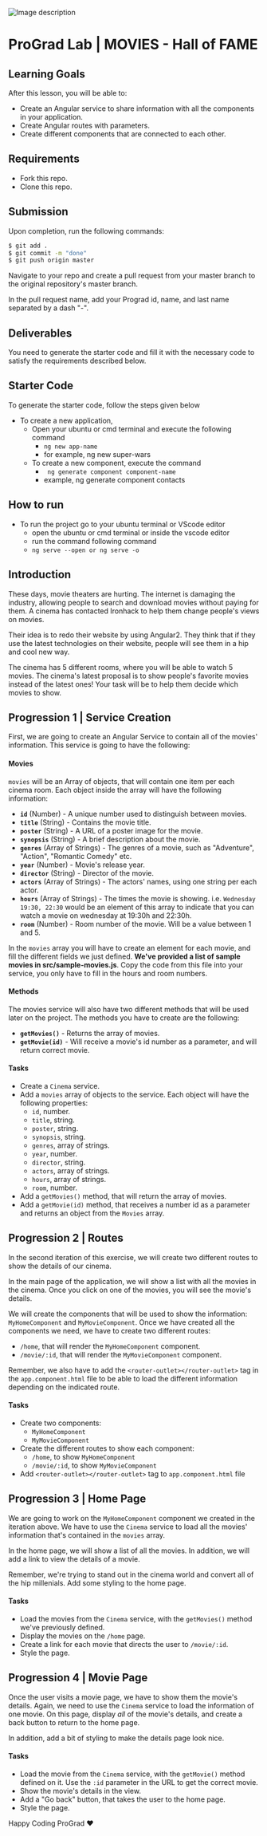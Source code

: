 ![Image description](https://i1.faceprep.in/ProGrad/face-logo-resized.png)

# ProGrad Lab | MOVIES - Hall of FAME

## Learning Goals

After this lesson, you will be able to:

- Create an Angular service to share information with all the components in your application.
- Create Angular routes with parameters.
- Create different components that are connected to each other.

## Requirements

- Fork this repo.
- Clone this repo.

## Submission

Upon completion, run the following commands:

```bash
$ git add .
$ git commit -m "done"
$ git push origin master
```

Navigate to your repo and create a pull request from your master branch to the original repository's master branch.

In the pull request name, add your Prograd id, name, and last name separated by a dash "-".

## Deliverables

You need to generate the starter code and fill it with the necessary code to satisfy the requirements described below.


## Starter Code

To generate the starter code, follow the steps given below

- To create a new application,
    - Open your ubuntu or cmd terminal and execute the following command
      - ```ng new app-name```
      - for example, ng new super-wars
    - To create a new component, execute the command 
      - ``` ng generate component component-name```
      - example, ng generate component contacts
      
## How to run

- To run the project go to your ubuntu terminal or VScode editor
    - open the ubuntu or cmd terminal or inside the vscode editor
    - run the command following command
    - ```ng serve --open or ng serve -o```
    
## Introduction

These days, movie theaters are hurting. The internet is damaging the industry, allowing people to search and download movies without paying for them. A cinema has contacted Ironhack to help them change people's views on movies.

Their idea is to redo their website by using Angular2. They think that if they use the latest technologies on their website, people will see them in a hip and cool new way.

The cinema has 5 different rooms, where you will be able to watch 5 movies. The cinema's latest proposal is to show people's favorite movies instead of the latest ones! Your task will be to help them decide which movies to show.

## Progression 1 | Service Creation

First, we are going to create an Angular Service to contain all of the movies' information. This service is going to have the following:

#### Movies

`movies` will be an Array of objects, that will contain one item per each cinema room. Each object inside the array will have the following information:

- **`id`** (Number) - A unique number used to distinguish between movies.
- **`title`** (String) - Contains the movie title.
- **`poster`** (String) - A URL of a poster image for the movie.
- **`synopsis`** (String) - A brief description about the movie.
- **`genres`** (Array of Strings) - The genres of a movie, such as "Adventure", "Action", "Romantic Comedy" etc.
- **`year`** (Number) - Movie's release year.
- **`director`** (String) - Director of the movie.
- **`actors`** (Array of Strings) - The actors' names, using one string per each actor.
- **`hours`** (Array of Strings) - The times the movie is showing. i.e. `Wednesday 19:30, 22:30` would be an element of this array to indicate that you can watch a movie on wednesday at 19:30h and 22:30h.
- **`room`** (Number) - Room number of the movie. Will be a value between 1 and 5.

In the `movies` array you will have to create an element for each movie, and fill the different fields we just defined. **We've provided a list of sample movies in src/sample-movies.js**. Copy the code from this file into your service, you only have to fill in the hours and room numbers.

#### Methods

The movies service will also have two different methods that will be used later on the project. The methods you have to create are the following:

- **`getMovies()`** - Returns the array of movies.
- **`getMovie(id)`** - Will receive a movie's id number as a parameter, and will return correct movie.

#### Tasks

- Create a `Cinema` service.
- Add a `movies` array of objects to the service. Each object will have the following properties:
  - `id`, number.
  - `title`, string.
  - `poster`, string.
  - `synopsis`, string.
  - `genres`, array of strings.
  - `year`, number.
  - `director`, string.
  - `actors`, array of strings.
  - `hours`, array of strings.
  - `room`, number.
- Add a `getMovies()` method, that will return the array of movies.
- Add a `getMovie(id)` method, that receives a number id as a parameter and returns an object from the `Movies` array.

## Progression 2 | Routes

In the second iteration of this exercise, we will create two different routes to show the details of our cinema.

In the main page of the application, we will show a list with all the movies in the cinema. Once you click on one of the movies, you will see the movie's details.

We will create the components that will be used to show the information: `MyHomeComponent` and `MyMovieComponent`. Once we have created all the components we need, we have to create two different routes:

- `/home`, that will render the `MyHomeComponent` component.
- `/movie/:id`, that will render the `MyMovieComponent` component.

Remember, we also have to add the `<router-outlet></router-outlet>` tag in the `app.component.html` file to be able to load the different information depending on the indicated route.

#### Tasks

- Create two components:
  - `MyHomeComponent`
  - `MyMovieComponent`
- Create the different routes to show each component:
  - `/home`, to show `MyHomeComponent`
  - `/movie/:id`, to show `MyMovieComponent`
- Add `<router-outlet></router-outlet>` tag to `app.component.html` file

## Progression 3 | Home Page

We are going to work on the `MyHomeComponent` component we created in the iteration above. We have to use the `Cinema` service to load all the movies' information that's contained in the `movies` array.

In the home page, we will show a list of all the movies. In addition, we will add a link to view the details of a movie.

Remember, we're trying to stand out in the cinema world and convert all of the hip millenials. Add some styling to the home page.



#### Tasks

- Load the movies from the `Cinema` service, with the `getMovies()` method we've previously defined.
- Display the movies on the `/home` page.
- Create a link for each movie that directs the user to `/movie/:id`.
- Style the page.

## Progression 4 | Movie Page

Once the user visits a movie page, we have to show them the movie's details. Again, we need to use the `Cinema` service to load the information of one movie. On this page, display *all* of the movie's details, and create a back button to return to the home page.

In addition, add a bit of styling to make the details page look nice.



#### Tasks

- Load the movie from the `Cinema` service, with the `getMovie()` method defined on it. Use the `:id` parameter in the URL to get the correct movie.
- Show the movie's details in the view.
- Add a "Go back" button, that takes the user to the home page.
- Style the page.

Happy Coding ProGrad ❤️
